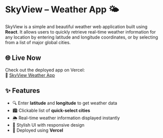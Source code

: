 # SkyView – Weather App 🌤️

SkyView is a simple and beautiful weather web application built using **React**. It allows users to quickly retrieve real-time weather information for any location by entering latitude and longitude coordinates, or by selecting from a list of major global cities.

## 🌐 Live Now
Check out the deployed app on Vercel:  
🔗 [SkyView Weather App](https://vercel.com/thai-nguyens-projects-68688c8f/weather-app/8Wg6khLGBe5ax84TsVEsiytZTKey)

## ✨ Features
- 🔍 Enter **latitude** and **longitude** to get weather data
- 🏙️ Clickable list of **quick-select cities**
- 🌦️ Real-time weather information displayed instantly
- 🎨 Stylish UI with responsive design
- 🚀 Deployed using **Vercel**

